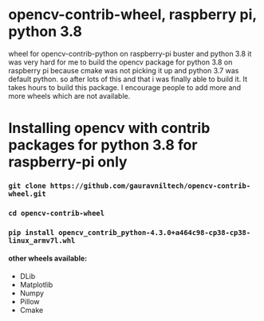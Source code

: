 # opencv-contrib-wheel, raspberry pi, python 3.8
wheel for opencv-contrib-python on raspberry-pi buster and python 3.8
it was very hard for me to build the opencv package for python 3.8 on raspberry pi because cmake was not picking it up and python 3.7 was default python.
so after lots of this and that i was finally able to build it. It takes hours to build this package.
I encourage people to add more and more wheels which are not available.

# Installing opencv with contrib packages for python 3.8 for raspberry-pi only
### `git clone https://github.com/gauravniltech/opencv-contrib-wheel.git`
### `cd opencv-contrib-wheel`
### `pip install opencv_contrib_python-4.3.0+a464c98-cp38-cp38-linux_armv7l.whl`
#### other wheels available:
 - DLib
 - Matplotlib
 - Numpy
 - Pillow
 - Cmake
